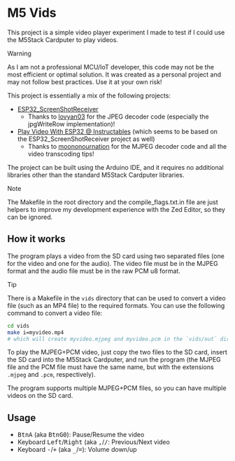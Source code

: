 # M5 Vids

This project is a simple video player experiment I made to test if I could use the M5Stack Cardputer to play videos.

> [!WARNING]
> As I am not a professional MCU/IoT developer, this code may not be the most efficient or optimal solution. It was created as a personal project and may not follow best practices. Use it at your own risk!

This project is essentially a mix of the following projects:

- [ESP32_ScreenShotReceiver](https://github.com/lovyan03/ESP32_ScreenShotReceiver)
  - Thanks to [lovyan03](https://github.com/lovyan03) for the JPEG decoder code (especially the jpgWriteRow implementation)!
- [Play Video With ESP32
@ Instructables](https://www.instructables.com/Play-Video-With-ESP32/) (which seems to be based on the ESP32_ScreenShotReceiver project as well)
  - Thanks to [moononournation](https://github.com/moononournation) for the MJPEG decoder code and all the video transcoding tips!

The project can be built using the Arduino IDE, and it requires no additional libraries other than the standard M5Stack Cardputer libraries.

> [!NOTE]
> The Makefile in the root directory and the compile_flags.txt.in file are just helpers to improve my development experience with the Zed Editor, so they can be ignored.

## How it works

The program plays a video from the SD card using two separated files (one for the video and one for the audio).
The video file must be in the MJPEG format and the audio file must be in the raw PCM u8 format.

> [!TIP]
> There is a Makefile in the `vids` directory that can be used to convert a video file (such as an MP4 file) to the required formats.
> You can use the following command to convert a video file:
> ```bash
> cd vids
> make i=myvideo.mp4
> # which will create myvideo.mjpeg and myvideo.pcm in the `vids/out` directory
> ```

To play the MJPEG+PCM video, just copy the two files to the SD card, insert the SD card into the M5Stack Cardputer, and run the program (the MJPEG file and the PCM file must have the same name, but with the extensions `.mjpeg` and `.pcm`, respectively).

The program supports multiple MJPEG+PCM files, so you can have multiple videos on the SD card.

## Usage

- <kbd>BtnA</kbd> (aka <kbd>BtnG0</kbd>): Pause/Resume the video
- Keyboard <kbd>Left</kbd>/<kbd>Right</kbd> (aka <kbd>,</kbd>/<kbd>/</kbd>: Previous/Next video
- Keyboard <kbd>-</kbd>/<kbd>+</kbd> (aka <kbd>_</kbd>/<kbd>=</kbd>): Volume down/up
